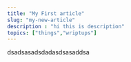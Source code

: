 ```yaml
---
title: "My First article"
slug: "my-new-article"
description : "hi this is description"
topics: ["things","wriptups"]
---
```


<p>dsadsasadsdadasdsasaddsa</p>